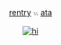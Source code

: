 　<p align="center"> [rentry](https://rentry.co/yourivan) 𓏭 [ata](https://paratise.atabook.org/)
  　<p align="center">   [![hi](https://spotify-github-profile.kittinanx.com/api/view?uid=vfqt4tz952t162jcyc0mqoh3o&cover_image=true&theme=natemoo-re&show_offline=false&background_color=121212&interchange=false&bar_color=bdbdbd&bar_color_cover=false)](https://github.com/kittinan/spotify-github-profile)
